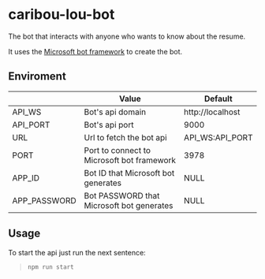 # caribou-lou-bot

The bot that interacts with anyone who wants to know about the resume.

It uses the [Microsoft bot framework](https://dev.botframework.com/) to create the bot.

## Enviroment

|                |Value                          |Default                         |
|----------------|-------------------------------|-----------------------------|
|API_WS          |Bot's api domain   |http://localhost            |
|API_PORT          |Bot's api port   |9000            |
|URL          |Url to fetch the bot api   |API_WS:API_PORT            |
|PORT          |Port to connect to Microsoft bot framework   |3978            |
|APP_ID          |Bot ID that Microsoft bot generates   |NULL            |
|APP_PASSWORD          |Bot PASSWORD that Microsoft bot generates   |NULL            |

## Usage

To start the api just run the next sentence:
>`npm run start`
